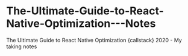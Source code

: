 # The-Ultimate-Guide-to-React-Native-Optimization---Notes
The Ultimate Guide to React Native Optimization {callstack} 2020 - My taking notes 

